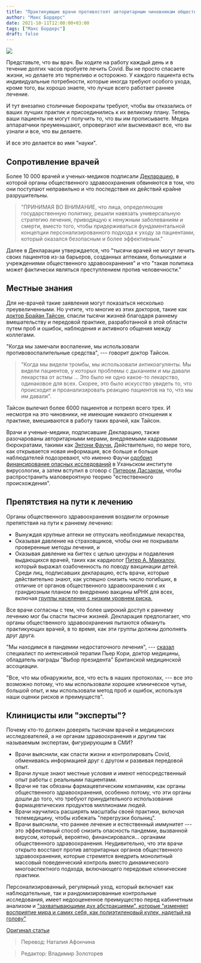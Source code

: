 ```yaml
---
title: "Практикующие врачи противостоят авторитарным чиновникам общественного здравоохранения"
author: "Макс Бордерс"
date: 2021-10-11T12:00:00+03:00
tags: ["Макс Бордерс"]
draft: false
---
```

![](https://www.aier.org/wp-content/uploads/2021/10/wallpunch-800x508.jpg)

Представьте, что вы врач. Вы ходите на работу каждый день и в течение долгих часов пробуете лечить Covid. Вы не просто спасаете жизни, но делаете это терпеливо и осторожно. У каждого пациента есть индивидуальные потребности, которые иногда требуют особого ухода, кроме того, вы хорошо знаете, что лучше всего работает раннее лечение.

И тут внезапно столичные бюрократы требуют, чтобы вы отказались от ваших лучших практик и присоединились к их великому плану. Теперь ваши пациенты не могут получить то, что вы им прописываете. Медиа аппаратчики преуменьшают, опровергают или высмеивают все, что вы узнали и все, что вы делаете.

И все это делается во имя "науки".

## Сопротивление врачей

Более 10 000 врачей и ученых-медиков подписали [Декларацию,](https://doctorsandscientistsdeclaration.org/) в которой органы общественного здравоохранения обвиняются в том, что они поступают неправильно и что последствия их действий крайне разрушительны.

> "ПРИНИМАЯ ВО ВНИМАНИЕ, что лица, определяющие государственную политику, решили навязать универсальную стратегию лечения, приводящую к ненужным заболеваниям и смерти, вместо того, чтобы придерживаться фундаментальной концепции персонализированного подхода к уходу за пациентами, который оказался безопасным и более эффективным."

Далее в Декларации утверждается, что "тысячи врачей не могут лечить своих пациентов из-за барьеров, созданных аптеками, больницами и учреждениями общественного здравоохранения" и что "такая политика может фактически являться преступлением против человечности."

## Местные знания

Для не-врачей такие заявления могут показаться несколько преувеличенными. Но учтите, что многие из этих докторов, такие как [доктор Брайан Тайсон,](https://globalcovidsummit.org/news/doctor-cites-early-treatment-success-with-6000-covid-patients) спасли тысячи жизней благодаря раннему вмешательству и передовой практике, разработанной в этой области путем проб и ошибок, наблюдения и активного общения между коллегами.

"Когда мы замечали воспаление, мы использовали противовоспалительные средства", --- говорит доктор Тайсон.

> "Когда мы видели тромбы, мы использовали антикоагулянты. Мы видели пациентов, у которых проблемы с дыханием и мы давали лекарства от астмы ... Это было не одно  какое-то лекарство, одинаковое для всех. Скорее, это было искусство увидеть то, что происходит и проанализировать реакцию пациентов на то, что мы им давали".

Тайсон вылечил более 6000 пациентов и потреял всего трех. И несмотря на это чиновники, не имеющие никакого отношения к практике, вмешиваются в работу таких врачей, как Тайсон.

Врачи и ученые-медики, подписавшие Декларацию, также разочарованы авторитарными мерами, внедряемыми кадровыми бюрократами, такими как [Энтони Фаучи.](https://www.aier.org/article/fawning-for-fauci/) Действительно, по мере того, как открывается новая информация, все больше и больше наблюдателей подозревают, что именно Фаучи [одобрил финансирование опасных исследований](https://theintercept.com/2021/09/09/covid-origins-gain-of-function-research/) в Уханьском институте вирусологии, а затем вступил в сговор с [Питером Дасзаком,](https://theintercept.com/2021/09/23/coronavirus-research-grant-darpa/) чтобы распространить маловероятную теорию "естественного происхождения".

## Препятствия на пути к лечению

Органы общественного здравоохранения воздвигли огромные препятствия на пути к раннему лечению:

- Вынуждая крупные аптеки не отпускать необходимые лекарства,
- Оказывая давление на страховщиков, чтобы они не покрывали проверенные методы лечения, и
- Оказывая давление на бигтех с целью цензуры и подавления выдающихся врачей, таких как кардиолог [Питер А. Маккалоу,](https://globalcovidsummit.org/news/renowned-cardiologist-mccullough-early-treatment-is-essential-to-combat-covid) который выражал озабоченность по поводу вакцинации детей.
Среди лиц, подписавших декларацию, есть врачи, которые действительно знают, как успешно снизить число погибших, в отличие от органов общественного здравоохранения с их грандиозным планом по внедрению вакцины мРНК для всех, включая [группы населения с низким уровнем риска.](https://www.nytimes.com/2021/07/26/us/politics/fda-covid-vaccine-trials-children.html)

Все врачи согласны с тем, что более широкий доступ к раннему лечению мог бы спасти тысячи жизней. Декларация предполагает, что органы общественного здравоохранения пытаются обмануть практикующих врачей, в то время, как эти группы должны дополнять друг друга.

"Мы находимся в пандемии недостаточного лечения", --- [сказал](https://globalcovidsummit.org/news/san-juan-panel-undertreatment-cited-as-a-cause-for-hospitalizations-long-haul-covid) специалист по интенсивной терапии Пьер Кори, доктор медицины, обладатель награды "Выбор президента" Британской медицинской ассоциации.

"Все, что мы обнаружили, все, что есть в наших протоколах, --- все это возможно потому, что мы использовали хорошее клиническое чутье, большой опыт, и мы использовали метод проб и ошибок, используя наши оценки рисков и преимуществ".

## Клиницисты или "эксперты"?

Почему кто-то должен доверять тысячам врачей и медицинских исследователей, а не органам здравоохранения и другим так называемым экспертам, фигурирующим в СМИ?

- Врачи выяснили, как спасти жизни и контролировать Covid, обмениваясь информацией друг с другом и развивая передовой опыт.
- Врачи лучше знают местные условия и имеют непосредственный опыт работы с реальными пациентами.
- Врачи не так обязаны фармацевтическим компаниям, как органы общественного здравоохранения, особенно потому, что эти органы дошли до того, что требуют принудительного использования фармацевтических продуктов миллионами людей.
- Врачи научились расширять масштабы своей практики, включая телемедицину, чтобы избежать "перегрузки больниц".
- Врачи выяснили, что раннее лечение и естественный иммунитет --- это эффективный способ снизить опасность пандемии, вызванной вирусом, который, вероятно, финансировался… органами общественного здравоохранения.
Неудивительно, что эти врачи открыто восстают против авторитарных органов общественного здравоохранения, которые стремятся внедрить монолитный массовый поведенческий контроль вместо динамического многоаспектного подхода, включающего передовые клинические практики.

Персонализированный, регулярный уход, который включает как наблюдательные, так и рандомизированные контрольные исследования, имеет недооцененное преимущество перед кабинетным анализом и ["захватывающими дух абстракциями", которые "изменяет восприятие мира и самих себя, как полиэтиленовый кулек, надетый на голову"](https://www.google.com/books/edition/Ivan_Illich/fgMcEAAAQBAJ?hl=en)

[Оригинал статьи](https://www.aier.org/article/frontline-doctors-stand-up-to-authoritarian-public-health-officials/)

> Перевод: Наталия Афончина

> Редактор: Владимир Золоторев
